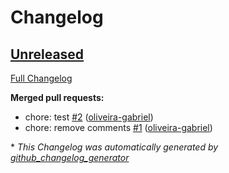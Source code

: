 # Changelog

## [Unreleased](https://github.com/oliveira-gabriel/react-three-chairs/tree/HEAD)

[Full Changelog](https://github.com/oliveira-gabriel/react-three-chairs/compare/7426f2a16e5ae2f49d93549814df4049781fff23...HEAD)

**Merged pull requests:**

- chore: test [\#2](https://github.com/oliveira-gabriel/react-three-chairs/pull/2) ([oliveira-gabriel](https://github.com/oliveira-gabriel))
- chore: remove comments [\#1](https://github.com/oliveira-gabriel/react-three-chairs/pull/1) ([oliveira-gabriel](https://github.com/oliveira-gabriel))



\* *This Changelog was automatically generated by [github_changelog_generator](https://github.com/github-changelog-generator/github-changelog-generator)*
